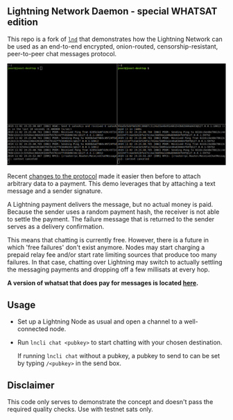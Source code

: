 ## Lightning Network Daemon - special WHATSAT edition

This repo is a fork of [`lnd`](https://github.com/lightningnetwork/lnd) that demonstrates how the Lightning Network
can be used as an end-to-end encrypted, onion-routed, censorship-resistant, peer-to-peer chat messages protocol.

<img src="whatsat.gif" alt="screencast" width="880" />

Recent [changes to the protocol](https://github.com/lightningnetwork/lightning-rfc/pull/619) made it easier then before to attach arbitrary data to a payment. This demo leverages that by attaching a text message and a sender signature.

A Lightning payment delivers the message, but no actual money is paid. Because the sender uses a random payment hash, the receiver is not able to settle the payment. The failure message that is returned to the sender serves as a delivery confirmation.

This means that chatting is currently free. However, there is a future in which 'free failures' don't exist anymore. Nodes may start charging a prepaid relay fee and/or start rate limiting sources that produce too many failures. In that case, chatting over Lightning may switch to actually settling the messaging payments and dropping off a few millisats at every hop. 

**A version of whatsat that does pay for messages is located [here](https://github.com/joostjager/whatsat/tree/whatsat-paid).**

## Usage

* Set up a Lightning Node as usual and open a channel to a well-connected node.

* Run `lncli chat <pubkey>` to start chatting with your chosen destination.

  If running `lncli chat` without a pubkey, a pubkey to send to can be set by typing `/<pubkey>` in the send box.

## Disclaimer

This code only serves to demonstrate the concept and doesn't pass the required quality checks. Use with testnet sats only.